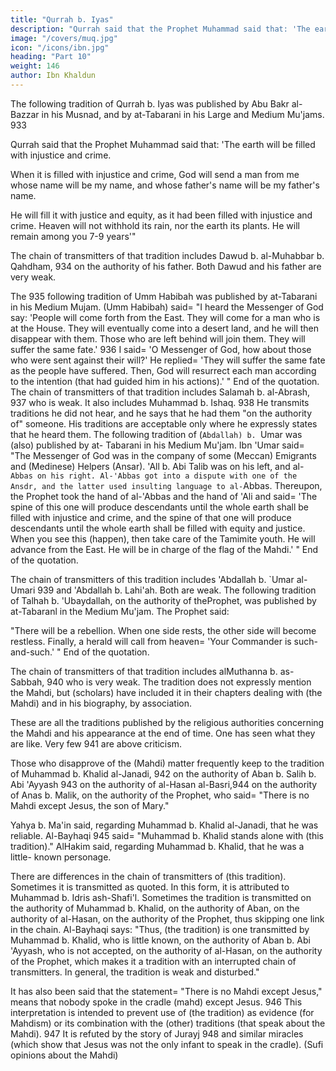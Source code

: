 ```yaml
---
title: "Qurrah b. Iyas"
description: "Qurrah said that the Prophet Muhammad said that: 'The earth will be filled with injustice and crime.'"
image: "/covers/muq.jpg"
icon: "/icons/ibn.jpg"
heading: "Part 10"
weight: 146
author: Ibn Khaldun
---
```





The following tradition of Qurrah b. Iyas was published by Abu Bakr al-Bazzar in his Musnad, and by at-Tabarani in his Large and Medium Mu'jams. 933 

Qurrah said that the Prophet Muhammad said that: 'The earth will be filled with injustice and crime. 

When it is filled with injustice and crime, God will send a man from me whose name will be my name, and whose father's name will be my father's name. 

He will fill it with justice and equity, as it had been filled with injustice and crime.
Heaven will not withhold its rain, nor the earth its plants. He will remain among you 7-9 years'"

The chain of transmitters of that tradition includes Dawud b. al-Muhabbar b.
Qahdham, 934 on the authority of his father. Both Dawud and his father are very weak.

The 935 following tradition of Umm Habibah was published by at-Tabarani
in his Medium Mujam. (Umm Habibah) said= "I heard the Messenger of God say:
'People will come forth from the East. They will come for a man who is at the
House. They will eventually come into a desert land, and he will then disappear with
them. Those who are left behind will join them. They will suffer the same fate.' 936 I
said= 'O Messenger of God, how about those who were sent against their will?' He
replied= 'They will suffer the same fate as the people have suffered. Then, God will
resurrect each man according to the intention (that had guided him in his actions).' "
End of the quotation.
The chain of transmitters of that tradition includes Salamah b. al-Abrash, 937
who is weak. It also includes Muhammad b. Ishaq. 938 He transmits traditions he did
not hear, and he says that he had them "on the authority of" someone. His traditions
are acceptable only where he expressly states that he heard them.
The following tradition of (`Abdallah) b. `Umar was (also) published by at-
Tabarani in his Medium Mu'jam. Ibn 'Umar said= "The Messenger of God was in the
company of some (Meccan) Emigrants and (Medinese) Helpers (Ansar). 'All b. Abi
Talib was on his left, and al-`Abbas on his right. Al-'Abbas got into a dispute with
one of the Ansdr, and the latter used insulting language to al-`Abbas. Thereupon,
the Prophet took the hand of al-'Abbas and the hand of 'Ali and said= 'The spine of
this one will produce descendants until the whole earth shall be filled with injustice
and crime, and the spine of that one will produce descendants until the whole earth
shall be filled with equity and justice. When you see this (happen), then take care of
the Tamimite youth. He will advance from the East. He will be in charge of the flag
of the Mahdi.' " End of the quotation.

The chain of transmitters of this tradition includes 'Abdallah b. `Umar al-Umari 939 and 'Abdallah b. Lahi'ah. Both are weak.
The following tradition of Talhah b. 'Ubaydallah, on the authority of theProphet, was published by at-Tabaranl in the Medium Mu'jam. The Prophet said:

"There will be a rebellion. When one side rests, the other side will become restless.
Finally, a herald will call from heaven= 'Your Commander is such-and-such.' " End
of the quotation.

The chain of transmitters of that tradition includes alMuthanna b. as-
Sabbah, 940 who is very weak. The tradition does not expressly mention the Mahdi,
but (scholars) have included it in their chapters dealing with (the Mahdi) and in his
biography, by association.

These are all the traditions published by the religious authorities concerning
the Mahdi and his appearance at the end of time. One has seen what they are like.
Very few 941 are above criticism.

Those who disapprove of the (Mahdi) matter frequently keep to the tradition
of Muhammad b. Khalid al-Janadi, 942 on the authority of Aban b. Salih b. Abi
'Ayyash 943 on the authority of al-Hasan al-Basri,944 on the authority of Anas b.
Malik, on the authority of the Prophet, who said= "There is no Mahdi except Jesus,
the son of Mary."

Yahya b. Ma'in said, regarding Muhammad b. Khalid al-Janadi, that he was
reliable. Al-Bayhaqi 945 said= "Muhammad b. Khalid stands alone with (this
tradition)." AlHakim said, regarding Muhammad b. Khalid, that he was a little-
known personage.

There are differences in the chain of transmitters of (this tradition).
Sometimes it is transmitted as quoted. In this form, it is attributed to Muhammad b.
Idris ash-Shafi'l. Sometimes the tradition is transmitted on the authority of
Muhammad b. Khalid, on the authority of Aban, on the authority of al-Hasan, on the
authority of the Prophet, thus skipping one link in the chain. Al-Bayhaqi says:
"Thus, (the tradition) is one transmitted by Muhammad b. Khalid, who is little
known, on the authority of Aban b. Abi 'Ayyash, who is not accepted, on the
authority of al-Hasan, on the authority of the Prophet, which makes it a tradition
with an interrupted chain of transmitters. In general, the tradition is weak and
disturbed."

It has also been said that the statement= "There is no Mahdi except Jesus,"
means that nobody spoke in the cradle (mahd) except Jesus. 946 This interpretation is
intended to prevent use of (the tradition) as evidence (for Mahdism) or its
combination with the (other) traditions (that speak about the Mahdi). 947 It is refuted
by the story of Jurayj 948 and similar miracles (which show that Jesus was not the
only infant to speak in the cradle).
(Sufi opinions about the Mahdi)

